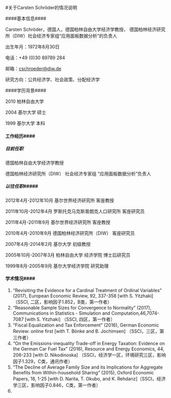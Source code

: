 #关于Carsten Schröder的情况说明

####基本信息####

Carsten Schröder，德国人，德国柏林自由大学经济学教授， 德国柏林经济研究所（DIW）社会经济专家组“应用面板数据分析”的负责人

出生年月：1972年8月30日

电话：+49 (0)30 89789 284

邮箱：cschroeder@diw.de

研究方向：公共经济学、社会政策、分配经济学

####学历背景####

2010 柏林自由大学

2004 基尔大学 硕士

1999 基尔大学 本科

 #### 工作经历####

##### 目前任职 #####

德国柏林自由大学经济学教授

德国柏林经济研究所（DIW） 社会经济专家组 “应用面板数据分析”负责人

##### 以往任职#####

2012年4月-2012年10月 基尔世界经济研究所 客座教授

2011年10月-2012年4月  罗斯托克马克斯普朗克人口研究所 客座研究员

2011年4月-2011年9月 基尔世界经济研究所 客座教授

2010年4月-2010年9月 德国柏林经济研究所（DIW） 客座研究员 

2007年4月-2014年2月 基尔大学 初级教授

2005年10月-2007年3月 柏林自由大学 经济学院 博士后研究员

1999年8月-2005年9月  基尔大学经济学院 研究助理



#### 学术情况####

1. “Revisiting the Evidence for a Cardinal Treatment of Ordinal Variables” (2017), European Economic Review, 92, 337-358 [with S. Yitzhaki] （SSCI, 二区，影响因子1.852，B类，第一作者）
2. “Reasonable Sample Sizes for Convergence to Normality” (2017), Communications in Statistics - Simulation and Computation,46,7074-7087 [with S. Yitzhaki] （SSCI, 四区，第一作者）
3. “Fiscal Equalization and Tax Enforcement” (2016), German Economic Review: online first [with T. Bönke and B. Jochimsen] （SSCI，三区，第三作者）
4. “On the Emissions-inequality Trade-off in Energy Taxation: Evidence on the German Car Fuel Tax” (2016), Resource and Energy Economics, 44, 206-233 [with D. Nikodinoska] （SSCI，经济学一区，环境研究三区，影响因子1.329，C类，通讯作者）
5. “The Decline of Average Family Size and its Implications for Aggregate Benefits from Within-household Sharing” (2015), Oxford Economic Papers, 18, 1-25 [with D. Narita, T. Okubo, and K. Rehdanz]（SSCI，经济学三区，影响因子0.846，C类，第一作者）
6. ​





